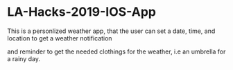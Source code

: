 # LA-Hacks-2019-IOS-App


This is a personlized weather app, that the user can set a date, time, and location to get a weather notification 

and reminder to get the needed clothings for the weather, i.e an umbrella for a rainy day. 
